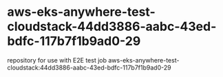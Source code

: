 # aws-eks-anywhere-test-cloudstack-44dd3886-aabc-43ed-bdfc-117b7f1b9ad0-29
repository for use with E2E test job aws-eks-anywhere-test-cloudstack:44dd3886-aabc-43ed-bdfc-117b7f1b9ad0-29
